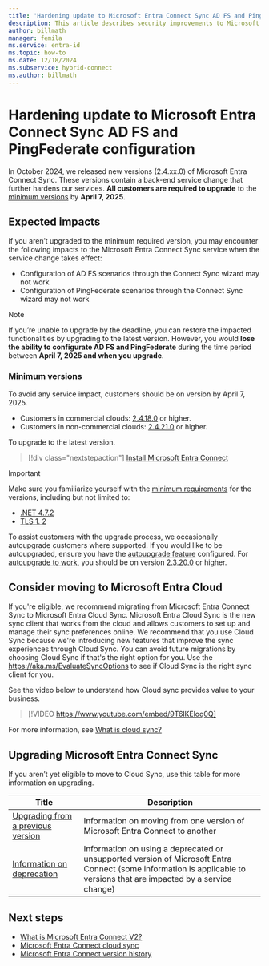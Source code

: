 ```yaml
---
title: 'Hardening update to Microsoft Entra Connect Sync AD FS and PingFederate configuration'
description: This article describes security improvements to Microsoft Entra Connect Sync ADFS and PingFederate configuration.
author: billmath
manager: femila
ms.service: entra-id
ms.topic: how-to
ms.date: 12/18/2024
ms.subservice: hybrid-connect
ms.author: billmath
---
```


# Hardening update to Microsoft Entra Connect Sync AD FS and PingFederate configuration 

In October 2024, we released new versions (2.4.xx.0) of Microsoft Entra Connect Sync. These versions contain a back-end service change that further hardens our services. **All customers are required to upgrade** to the [minimum versions](#minimum-versions) by **April 7, 2025**. 


## Expected impacts 

If you aren’t upgraded to the minimum required version, you may encounter the following impacts to the Microsoft Entra Connect Sync service when the service change takes effect: 

 - Configuration of AD FS scenarios through the Connect Sync wizard may not work 
 - Configuration of PingFederate scenarios through the Connect Sync wizard may not work 

>[!NOTE]
> If you’re unable to upgrade by the deadline, you can restore the impacted functionalities by upgrading to the latest version. However, you would **lose the ability to configurate AD FS and PingFederate** during the time period between **April 7, 2025 and when you upgrade**. 

### Minimum versions 

To avoid any service impact, customers should be on version by April 7, 2025. 
- Customers in commercial clouds: [2.4.18.0](reference-connect-version-history.md#24180) or higher.
- Customers in non-commercial clouds: [2.4.21.0](reference-connect-version-history.md#24210) or higher. 

To upgrade to the latest version.
> [!div class="nextstepaction"]
> [Install Microsoft Entra Connect](https://www.microsoft.com/download/details.aspx?id=47594)

>[!IMPORTANT]
> Make sure you familiarize yourself with the [minimum requirements](how-to-connect-install-prerequisites.md) for the versions, including but not limited to: 
>
>  - [.NET 4.7.2](https://dotnet.microsoft.com/download/dotnet-framework/net472#:~:text=Downloads%20for%20building%20and%20running%20applications%20with%20.NET%20Framework%204.7.2)
>  - [TLS 1. 2](reference-connect-tls-enforcement.md)

To assist customers with the upgrade process, we occasionally autoupgrade customers where supported. If you would like to be autoupgraded, ensure you have the [autoupgrade feature](how-to-connect-install-automatic-upgrade.md) configured. For [autoupgrade to work](security-updates-pks.md), you should be on version [2.3.20.0](reference-connect-version-history.md#23200) or higher. 

## Consider moving to Microsoft Entra Cloud  

If you're eligible, we recommend migrating from Microsoft Entra Connect Sync to Microsoft Entra Cloud Sync. Microsoft Entra Cloud Sync is the new sync client that works from the cloud and allows customers to set up and manage their sync preferences online. We recommend that you use Cloud Sync because we're introducing new features that improve the sync experiences through Cloud Sync. You can avoid future migrations by choosing Cloud Sync if that's the right option for you. Use the https://aka.ms/EvaluateSyncOptions to see if Cloud Sync is the right sync client for you. 

See the video below to understand how Cloud sync provides value to your business.

> [!VIDEO https://www.youtube.com/embed/9T6lKEloq0Q]

For more information, see [What is cloud sync?](/azure/active-directory/cloud-sync/what-is-cloud-sync)

## Upgrading Microsoft Entra Connect Sync 

If you aren’t yet eligible to move to Cloud Sync, use this table for more information on upgrading. 

|Title|Description| 
|-----|-----|
|[Upgrading from a previous version](how-to-upgrade-previous-version.md)|Information on moving from one version of Microsoft Entra Connect to another| 
|[Information on deprecation](deprecated-azure-ad-connect.md)|Information on using a deprecated or unsupported version of Microsoft Entra Connect (some information is applicable to versions that are impacted by a service change)| 


## Next steps

- [What is Microsoft Entra Connect V2?](whatis-azure-ad-connect-v2.md)
- [Microsoft Entra Connect cloud sync](/azure/active-directory/cloud-sync/what-is-cloud-sync)
- [Microsoft Entra Connect version history](reference-connect-version-history.md)